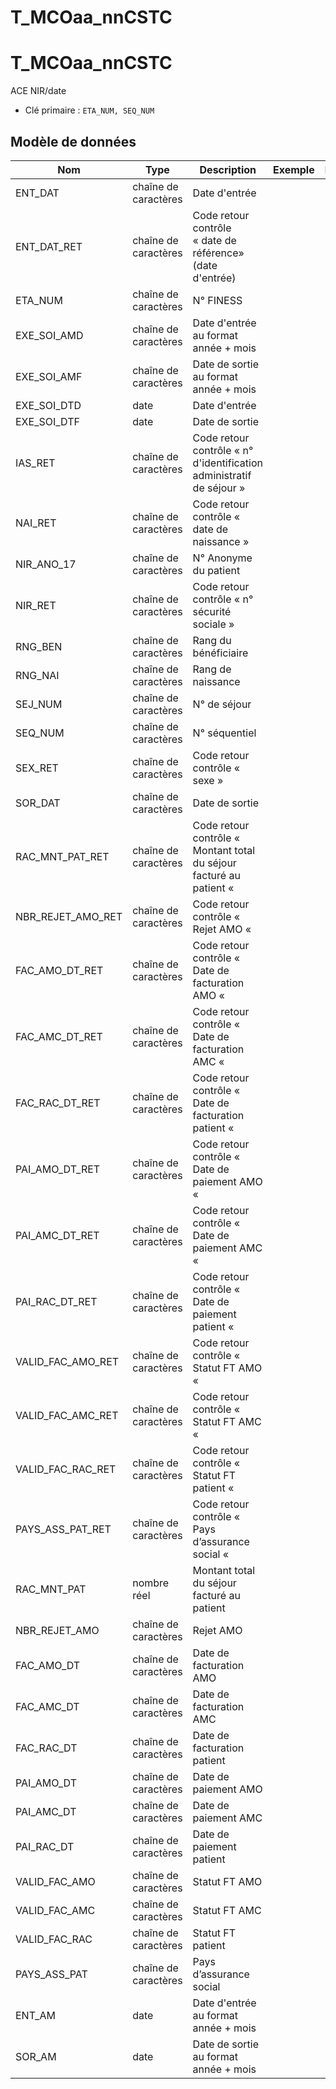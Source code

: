 # T_MCOaa_nnCSTC

<!-- ATTENTION : Ne pas supprimer ou modifier la ligne ci-dessous -->
# T_MCOaa_nnCSTC

ACE NIR/date

- Clé primaire : `ETA_NUM, SEQ_NUM`

## Modèle de données

|Nom|Type|Description|Exemple|Propriétés|
|-|-|-|-|-|
|ENT_DAT|chaîne de caractères|Date d'entrée|||
|ENT_DAT_RET|chaîne de caractères|Code retour contrôle « date de référence» (date d'entrée)|||
|ETA_NUM|chaîne de caractères|N° FINESS|||
|EXE_SOI_AMD|chaîne de caractères|Date d'entrée au format année + mois|||
|EXE_SOI_AMF|chaîne de caractères|Date de sortie au format année + mois|||
|EXE_SOI_DTD|date|Date d'entrée|||
|EXE_SOI_DTF|date|Date de sortie|||
|IAS_RET|chaîne de caractères|Code retour contrôle « n° d'identification administratif de séjour »|||
|NAI_RET|chaîne de caractères|Code retour contrôle « date de naissance »|||
|NIR_ANO_17|chaîne de caractères|N° Anonyme du patient|||
|NIR_RET|chaîne de caractères|Code retour contrôle « n° sécurité sociale »|||
|RNG_BEN|chaîne de caractères|Rang du bénéficiaire|||
|RNG_NAI|chaîne de caractères|Rang de naissance|||
|SEJ_NUM|chaîne de caractères|N° de séjour|||
|SEQ_NUM|chaîne de caractères|N° séquentiel|||
|SEX_RET|chaîne de caractères|Code retour contrôle « sexe »|||
|SOR_DAT|chaîne de caractères|Date de sortie|||
|RAC_MNT_PAT_RET|chaîne de caractères|Code retour contrôle « Montant total du séjour facturé au patient «|||
|NBR_REJET_AMO_RET|chaîne de caractères|Code retour contrôle « Rejet AMO «|||
|FAC_AMO_DT_RET|chaîne de caractères|Code retour contrôle « Date de facturation AMO «|||
|FAC_AMC_DT_RET|chaîne de caractères|Code retour contrôle « Date de facturation AMC «|||
|FAC_RAC_DT_RET|chaîne de caractères|Code retour contrôle « Date de facturation patient «|||
|PAI_AMO_DT_RET|chaîne de caractères|Code retour contrôle « Date de paiement AMO «|||
|PAI_AMC_DT_RET|chaîne de caractères|Code retour contrôle « Date de paiement AMC «|||
|PAI_RAC_DT_RET|chaîne de caractères|Code retour contrôle « Date de paiement patient «|||
|VALID_FAC_AMO_RET|chaîne de caractères|Code retour contrôle « Statut FT AMO «|||
|VALID_FAC_AMC_RET|chaîne de caractères|Code retour contrôle « Statut FT AMC «|||
|VALID_FAC_RAC_RET|chaîne de caractères|Code retour contrôle « Statut FT patient «|||
|PAYS_ASS_PAT_RET|chaîne de caractères|Code retour contrôle « Pays d’assurance social «|||
|RAC_MNT_PAT|nombre réel|Montant total du séjour facturé au patient|||
|NBR_REJET_AMO|chaîne de caractères|Rejet AMO|||
|FAC_AMO_DT|chaîne de caractères|Date de facturation AMO|||
|FAC_AMC_DT|chaîne de caractères|Date de facturation AMC|||
|FAC_RAC_DT|chaîne de caractères|Date de facturation patient|||
|PAI_AMO_DT|chaîne de caractères|Date de paiement AMO|||
|PAI_AMC_DT|chaîne de caractères|Date de paiement AMC|||
|PAI_RAC_DT|chaîne de caractères|Date de paiement patient|||
|VALID_FAC_AMO|chaîne de caractères|Statut FT AMO|||
|VALID_FAC_AMC|chaîne de caractères|Statut FT AMC|||
|VALID_FAC_RAC|chaîne de caractères|Statut FT patient|||
|PAYS_ASS_PAT|chaîne de caractères|Pays d’assurance social|||
|ENT_AM|date|Date d'entrée au format année + mois|||
|SOR_AM|date|Date de sortie au format année + mois|||

<!-- ATTENTION : Ne pas supprimer ou modifier la ligne ci-dessus -->
